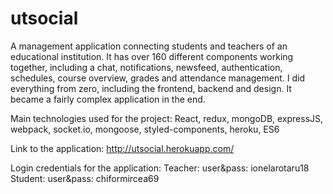 # utsocial

A management application connecting students and teachers of an educational institution. It has over 160 different components working together, including a chat, notifications, newsfeed, authentication, schedules, course overview, grades and attendance management. I did everything from zero, including the frontend, backend and design. It became a fairly complex application in the end.

Main technologies used for the project:
React, redux, mongoDB, expressJS, webpack, socket.io, mongoose, styled-components, heroku, ES6​

Link to the application: http://utsocial.herokuapp.com/

Login credentials for the application:
Teacher: user&pass: ionelarotaru18
Student: user&pass: chiformircea69
